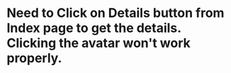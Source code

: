 # Need to Click on Details button from Index page to get the details. Clicking the avatar won't work properly.
